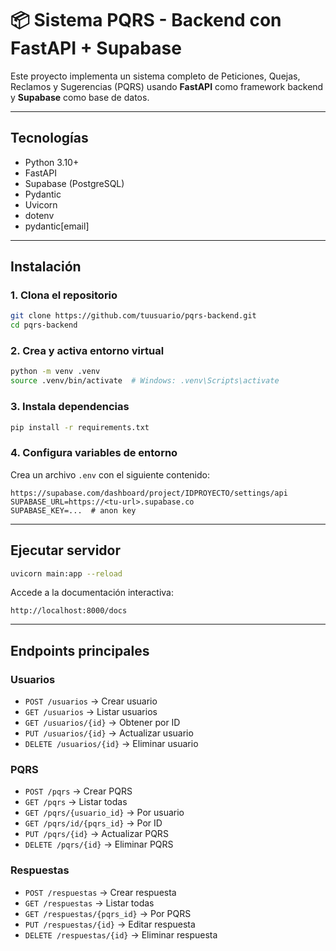# 📦 Sistema PQRS - Backend con FastAPI + Supabase

Este proyecto implementa un sistema completo de Peticiones, Quejas, Reclamos y Sugerencias (PQRS) usando **FastAPI** como framework backend y **Supabase** como base de datos.

---

## Tecnologías

- Python 3.10+
- FastAPI
- Supabase (PostgreSQL)
- Pydantic
- Uvicorn
- dotenv
- pydantic[email]

---

## Instalación

### 1. Clona el repositorio
```bash
git clone https://github.com/tuusuario/pqrs-backend.git
cd pqrs-backend
```

### 2. Crea y activa entorno virtual
```bash
python -m venv .venv
source .venv/bin/activate  # Windows: .venv\Scripts\activate
```

### 3. Instala dependencias
```bash
pip install -r requirements.txt
```

### 4. Configura variables de entorno
Crea un archivo `.env` con el siguiente contenido:

```env
https://supabase.com/dashboard/project/IDPROYECTO/settings/api
SUPABASE_URL=https://<tu-url>.supabase.co
SUPABASE_KEY=...  # anon key
```

---

## Ejecutar servidor
```bash
uvicorn main:app --reload
```

Accede a la documentación interactiva:
```
http://localhost:8000/docs
```

---

## Endpoints principales

### Usuarios
- `POST /usuarios` → Crear usuario
- `GET /usuarios` → Listar usuarios
- `GET /usuarios/{id}` → Obtener por ID
- `PUT /usuarios/{id}` → Actualizar usuario
- `DELETE /usuarios/{id}` → Eliminar usuario

### PQRS
- `POST /pqrs` → Crear PQRS
- `GET /pqrs` → Listar todas
- `GET /pqrs/{usuario_id}` → Por usuario
- `GET /pqrs/id/{pqrs_id}` → Por ID
- `PUT /pqrs/{id}` → Actualizar PQRS
- `DELETE /pqrs/{id}` → Eliminar PQRS

### Respuestas
- `POST /respuestas` → Crear respuesta
- `GET /respuestas` → Listar todas
- `GET /respuestas/{pqrs_id}` → Por PQRS
- `PUT /respuestas/{id}` → Editar respuesta
- `DELETE /respuestas/{id}` → Eliminar respuesta